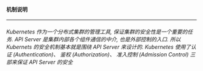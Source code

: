 #### 机制说明
---
###### Kubernetes 作为一个分布式集群的管理工具, 保证集群的安全性是一个重要的任务. API Server 是集群内部各个组件通信的中介, 也是外部控制的入口. 所以 Kubernets 的安全机制基本就是围绕 API Server 来设计的. Kubernetes 使用了认证 (Authentication)、 鉴权 (Authorization)、 准入控制 (Admission Control) 三部来保证 API Server 的安全
